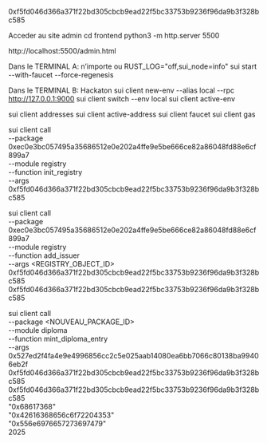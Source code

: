 0xf5fd046d366a371f22bd305cbcb9ead22f5bc33753b9236f96da9b3f328bc585


Acceder au site admin
cd frontend
python3 -m http.server 5500

http://localhost:5500/admin.html

Dans le TERMINAL A: n’importe ou
RUST_LOG="off,sui_node=info" sui start --with-faucet --force-regenesis

Dans le TERMINAL B: Hackaton
sui client new-env --alias local --rpc http://127.0.0.1:9000
sui client switch --env local
sui client active-env 

sui client addresses
sui client active-address
sui client faucet
sui client gas 


sui client call \
  --package 0xec0e3bc057495a35686512e0e202a4ffe9e5be666ce82a86048fd88e6cf899a7 \
  --module registry \
  --function init_registry \
  --args 0xf5fd046d366a371f22bd305cbcb9ead22f5bc33753b9236f96da9b3f328bc585

sui client call \
  --package 0xec0e3bc057495a35686512e0e202a4ffe9e5be666ce82a86048fd88e6cf899a7 \
  --module registry \
  --function add_issuer \
  --args <REGISTRY_OBJECT_ID> \
        0xf5fd046d366a371f22bd305cbcb9ead22f5bc33753b9236f96da9b3f328bc585 \
        0xf5fd046d366a371f22bd305cbcb9ead22f5bc33753b9236f96da9b3f328bc585


sui client call \
  --package <NOUVEAU_PACKAGE_ID> \
  --module diploma \
  --function mint_diploma_entry \
  --args 0x527ed2f4fa4e9e4996856cc2c5e025aab14080ea6bb7066c80138ba99406eb2f \
        0xf5fd046d366a371f22bd305cbcb9ead22f5bc33753b9236f96da9b3f328bc585 \
        0xf5fd046d366a371f22bd305cbcb9ead22f5bc33753b9236f96da9b3f328bc585 \
        "0x68617368" \
        "0x42616368656c6f72204353" \
        "0x556e6976657273697479" \
        2025